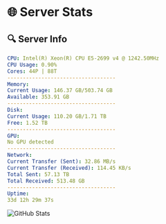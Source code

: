 # 🌐 Server Stats
## 🔍 Server Info
```yaml
CPU: Intel(R) Xeon(R) CPU E5-2699 v4 @ 1242.50MHz
CPU Usage: 0.90%
Cores: 44P | 88T
-----------------------------------
Memory:
Current Usage: 146.37 GB/503.74 GB
Available: 353.91 GB
-----------------------------------
Disk:
Current Usage: 110.20 GB/1.71 TB
Free: 1.52 TB
-----------------------------------
GPU:
No GPU detected
-----------------------------------
Network:
Current Transfer (Sent): 32.86 MB/s
Current Transfer (Received): 114.45 KB/s
Total Sent: 57.13 TB
Total Received: 513.48 GB
-----------------------------------
Uptime:
33d 12h 29m 37s
```
![GitHub Stats](https://img.shields.io/badge/Updated-2025-04-10_09:52:26-blue)